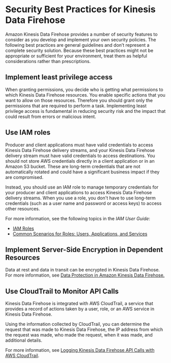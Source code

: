 # Security Best Practices for Kinesis Data Firehose<a name="security-best-practices"></a>

Amazon Kinesis Data Firehose provides a number of security features to consider as you develop and implement your own security policies\. The following best practices are general guidelines and don’t represent a complete security solution\. Because these best practices might not be appropriate or sufficient for your environment, treat them as helpful considerations rather than prescriptions\. 

## Implement least privilege access<a name="security-best-practices-privileges"></a>

When granting permissions, you decide who is getting what permissions to which Kinesis Data Firehose resources\. You enable specific actions that you want to allow on those resources\. Therefore you should grant only the permissions that are required to perform a task\. Implementing least privilege access is fundamental in reducing security risk and the impact that could result from errors or malicious intent\. 

## Use IAM roles<a name="security-best-practices-roles"></a>

Producer and client applications must have valid credentials to access Kinesis Data Firehose delivery streams, and your Kinesis Data Firehose delivery stream must have valid credentials to access destinations\. You should not store AWS credentials directly in a client application or in an Amazon S3 bucket\. These are long\-term credentials that are not automatically rotated and could have a significant business impact if they are compromised\. 

Instead, you should use an IAM role to manage temporary credentials for your producer and client applications to access Kinesis Data Firehose delivery streams\. When you use a role, you don't have to use long\-term credentials \(such as a user name and password or access keys\) to access other resources\.

For more information, see the following topics in the *IAM User Guide*:
+ [IAM Roles](https://docs.aws.amazon.com/IAM/latest/UserGuide/id_roles.html)
+ [Common Scenarios for Roles: Users, Applications, and Services](https://docs.aws.amazon.com/IAM/latest/UserGuide/id_roles_common-scenarios.html)

## Implement Server\-Side Encryption in Dependent Resources<a name="security-best-practices-sse"></a>

Data at rest and data in transit can be encrypted in Kinesis Data Firehose\. For more information, see [Data Protection in Amazon Kinesis Data Firehose\.](https://docs.aws.amazon.com/firehose/latest/dev/encryption.html)

## Use CloudTrail to Monitor API Calls<a name="security-best-practices-cloudtrail"></a>

Kinesis Data Firehose is integrated with AWS CloudTrail, a service that provides a record of actions taken by a user, role, or an AWS service in Kinesis Data Firehose\.

Using the information collected by CloudTrail, you can determine the request that was made to Kinesis Data Firehose, the IP address from which the request was made, who made the request, when it was made, and additional details\.

For more information, see [Logging Kinesis Data Firehose API Calls with AWS CloudTrail](monitoring-using-cloudtrail.md)\.